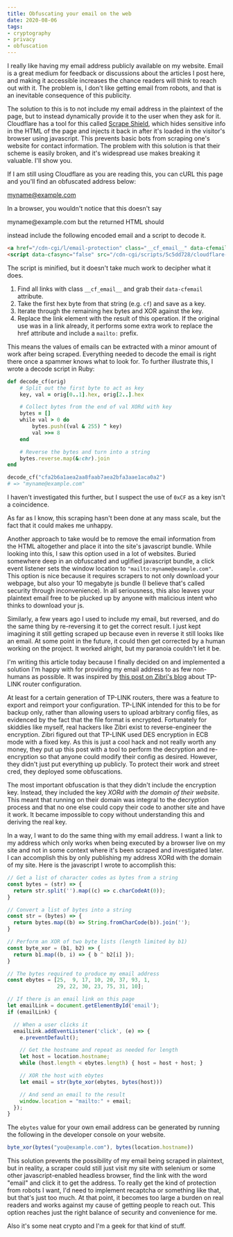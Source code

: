 ```yaml
---
title: Obfuscating your email on the web
date: 2020-08-06
tags:
- cryptography
- privacy
- obfuscation
---
```


I really like having my email address publicly available on my website. Email is
a great medium for feedback or discussions about the articles I post here, and
making it accessible increases the chance readers will think to reach out with
it. The problem is, I don't like getting email from robots, and that is an
inevitable consequence of this publicity.

The solution to this is to not include my email address in the plaintext of the
page, but to instead dynamically provide it to the user when they ask for
it. Cloudflare has a tool for this called [Scrape
Shield](https://support.cloudflare.com/hc/en-us/articles/200170016-What-is-Email-Address-Obfuscation-),
which hides sensitive info in the HTML of the page and injects it back in after
it's loaded in the visitor's browser using javascript. This prevents basic bots
from scraping one's website for contact information. The problem with this
solution is that their scheme is easily broken, and it's widespread use makes
breaking it valuable. I'll show you.

If I am still using Cloudflare as you are reading this, you can cURL this page
and you'll find an obfuscated address below:

myname@example.com
<!-- If this isn't obfuscated, I probably moved or disabled their protections. -->

In a browser, you wouldn't notice that this doesn't say
<!--email_off-->myname@example.com<!--/email_off--> but the returned HTML should
instead include the following encoded email and a script to decode it.

```html
<a href="/cdn-cgi/l/email-protection" class="__cf_email__" data-cfemail="cfa2b6a1aea2aa8faab7aea2bfa3aae1aca0a2">[email&#160;protected]</a>
<script data-cfasync="false" src="/cdn-cgi/scripts/5c5dd728/cloudflare-static/email-decode.min.js"></script>
```

The script is minified, but it doesn't take much work to decipher what it does.

1. Find all links with class `__cf_email__` and grab their `data-cfemail`
   attribute.
2. Take the first hex byte from that string (e.g. `cf`) and save as a key.
3. Iterate through the remaining hex bytes and XOR against the key.
4. Replace the link element with the result of this operation. If the original
   use was in a link already, it performs some extra work to replace the href
   attribute and include a `mailto:` prefix.

This means the values of emails can be extracted with a minor amount of work
after being scraped. Everything needed to decode the email is right there once a
spammer knows what to look for. To further illustrate this, I wrote a decode
script in Ruby:

```ruby
def decode_cf(orig)
    # Split out the first byte to act as key
    key, val = orig[0..1].hex, orig[2..].hex

    # Collect bytes from the end of val XORd with key
    bytes = []
    while val > 0 do
        bytes.push((val & 255) ^ key)
        val >>= 8
    end

    # Reverse the bytes and turn into a string
    bytes.reverse.map(&:chr).join
end

decode_cf("cfa2b6a1aea2aa8faab7aea2bfa3aae1aca0a2")
# => "myname@example.com"
```

I haven't investigated this further, but I suspect the use of `0xCF` as a key
isn't a coincidence.

As far as I know, this scraping hasn't been done at any mass scale, but the fact
that it could makes me unhappy.

Another approach to take would be to remove the email information from the HTML
altogether and place it into the site's javascript bundle. While looking into
this, I saw this option used in a lot of websites. Buried somewhere deep in an
obfuscated and uglified javascript bundle, a click event listener sets the
window location to `"mailto:myname@example.com"`. This option is nice because it
requires scrapers to not only download your webpage, but also your 10 megabyte
js bundle (I believe that's called security through inconvenience). In all
seriousness, this also leaves your plaintext email free to be plucked up by
anyone with malicious intent who thinks to download your js.

Similarly, a few years ago I used to include my email, but reversed, and do the
same thing by re-reversing it to get the correct result. I just kept imagining
it still getting scraped up because even in reverse it still looks like an
email. At some point in the future, it could then get corrected by a human
working on the project. It worked alright, but my paranoia couldn't let it be.

I'm writing this article today because I finally decided on and implemented a
solution I'm happy with for providing my email address to as few non-humans as
possible. It was inspired by [this post on Zibri's
blog](http://www.zibri.org/2015/10/tp-link-configuration-file-encrypt-and-decrypt.html)
about TP-LINK router configuration.

At least for a certain generation of TP-LINK routers, there was a feature to
export and reimport your configuration. TP-LINK intended for this to be for
backup only, rather than allowing users to upload arbitrary config files, as
evidenced by the fact that the file format is encrypted. Fortunately for
skiddies like myself, real hackers like Zibri exist to reverse-engineer the
encryption. Zibri figured out that TP-LINK used DES encryption in ECB mode with
a fixed key. As this is just a cool hack and not really worth any money, they
put up this post with a tool to perform the decryption and re-encryption so that
anyone could modify their config as desired. However, they didn't just put
everything up publicly. To protect their work and street cred, they deployed
some obfuscations.

The most important obfuscation is that they didn't include the encryption
key. Instead, they included the key *XORd with the domain of their
website*. This meant that running on their domain was integral to the decryption
process and that no one else could copy their code to another site and have it
work. It became impossible to copy without understanding this and deriving the
real key.

In a way, I want to do the same thing with my email address. I want a link to my
address which only works when being executed by a browser live on my site and
not in some context where it's been scraped and investigated later. I can
accomplish this by only publishing my address XORd with the domain of my
site. Here is the javascript I wrote to accomplish this:

```javascript
// Get a list of character codes as bytes from a string
const bytes = (str) => {
  return str.split('').map((c) => c.charCodeAt(0));
}

// Convert a list of bytes into a string
const str = (bytes) => {
  return bytes.map((b) => String.fromCharCode(b)).join('');
}

// Perform an XOR of two byte lists (length limited by b1)
const byte_xor = (b1, b2) => {
  return b1.map((b, i) => { b ^ b2[i] });
}

// The bytes required to produce my email address
const ebytes = [25,  9, 17, 10, 20, 37, 93, 1,
                29, 22, 30, 23, 75, 31, 10];

// If there is an email link on this page
let emailLink = document.getElementById('email');
if (emailLink) {

  // When a user clicks it
  emailLink.addEventListener('click', (e) => {
    e.preventDefault();

    // Get the hostname and repeat as needed for length
    let host = location.hostname;
    while (host.length < ebytes.length) { host = host + host; }

    // XOR the host with ebytes
    let email = str(byte_xor(ebytes, bytes(host)))

    // And send an email to the result
    window.location = "mailto:" + email;
  });
}
```

The `ebytes` value for your own email address can be generated by running the
following in the developer console on your website.

```javascript
byte_xor(bytes("you@example.com"), bytes(location.hostname))
```

This solution prevents the possibility of my email being scraped in plaintext,
but in reality, a scraper could still just visit my site with selenium or some
other javascript-enabled headless browser, find the link with the word "email"
and click it to get the address. To really get the kind of protection from
robots I want, I'd need to implement recaptcha or something like that, but
that's just too much. At that point, it becomes too large a burden on real
readers and works against my cause of getting people to reach out. This option
reaches just the right balance of security and convenience for me.

Also it's some neat crypto and I'm a geek for that kind of stuff.
